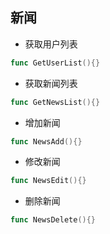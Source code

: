 ## 新闻
- 获取用户列表  
```go
func GetUserList(){}
```

- 获取新闻列表
```go
func GetNewsList(){}
```

- 增加新闻
```go
func NewsAdd(){}
```

- 修改新闻
```go
func NewsEdit(){}
```

- 删除新闻
```go
func NewsDelete(){}
```